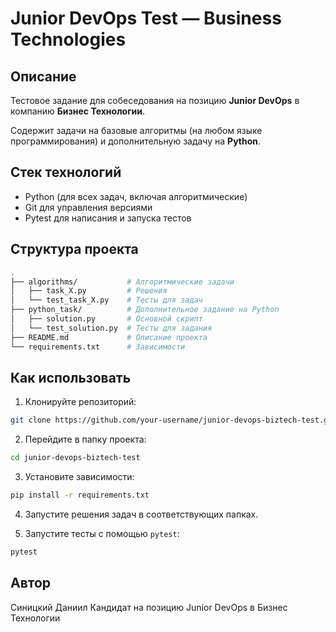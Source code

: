 # Junior DevOps Test — Business Technologies

## Описание

Тестовое задание для собеседования на позицию **Junior DevOps** в компанию **Бизнес Технологии**.

Содержит задачи на базовые алгоритмы (на любом языке программирования) и дополнительную задачу на **Python**.

## Стек технологий

* Python (для всех задач, включая алгоритмические)
* Git для управления версиями
* Pytest для написания и запуска тестов

## Структура проекта

```bash
.
├── algorithms/           # Алгоритмические задачи
│   ├── task_X.py         # Решения
│   └── test_task_X.py    # Тесты для задач
├── python_task/          # Дополнительное задание на Python
│   ├── solution.py       # Основной скрипт
│   └── test_solution.py  # Тесты для задания
├── README.md             # Описание проекта
└── requirements.txt      # Зависимости
```

## Как использовать

1. Клонируйте репозиторий:

```bash
git clone https://github.com/your-username/junior-devops-biztech-test.git
```

2. Перейдите в папку проекта:

```bash
cd junior-devops-biztech-test
```

3. Установите зависимости:

```bash
pip install -r requirements.txt
```

4. Запустите решения задач в соответствующих папках.

5. Запустите тесты с помощью `pytest`:

```bash
pytest
```

## Автор

Синицкий Даниил
Кандидат на позицию Junior DevOps в Бизнес Технологии

